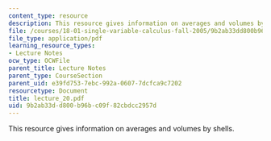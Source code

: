 ```yaml
---
content_type: resource
description: This resource gives information on averages and volumes by shells.
file: /courses/18-01-single-variable-calculus-fall-2005/9b2ab33dd800b96bc09f82cbdcc2957d_lecture_20.pdf
file_type: application/pdf
learning_resource_types:
- Lecture Notes
ocw_type: OCWFile
parent_title: Lecture Notes
parent_type: CourseSection
parent_uid: e39fd753-7ebc-992a-0607-7dcfca9c7202
resourcetype: Document
title: lecture_20.pdf
uid: 9b2ab33d-d800-b96b-c09f-82cbdcc2957d
---
```

This resource gives information on averages and volumes by shells.

